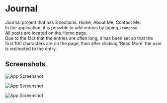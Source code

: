 
# Journal

Journal project that has 3 sections: Home, About Me, Contact Me.  
In the application, it is possible to add entries by typing `/compose`.  
All posts are located on the Home page.  
Due to the fact that the entries are often long, it has been set so that the first 100 characters are on the page, then after clicking 'Read More' the user is redirected to the entry.
## Screenshots

![App Screenshot](https://i.ibb.co/ZBB7Qjs/1-Medium.png)

![App Screenshot](https://i.ibb.co/qMW60rH/2-Medium.png)

![App Screenshot](https://i.ibb.co/fFyvf1R/3-Medium.png)